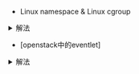 - Linux namespace & Linux cgroup
<details>
    <summary>解法</summary>
    
- [实现容器的底层技术](https://mp.weixin.qq.com/s?__biz=MzIwMTM5MjUwMg==&mid=2653587673&idx=1&sn=476207c0186182ecdfa70256fbc9853a&chksm=8d3080c0ba4709d62f1b01d631c3456e2536d44207d1ed40947898f9efd2592cd79460a68e00&scene=21#wechat_redirect)
- [Linux 环境隔离机制 -- Linux Namespace](https://zhuanlan.zhihu.com/p/47571649)
- [Linux资源管理之cgroups简介](https://tech.meituan.com/2015/03/31/cgroups.html)
- [浅谈Linux Cgroups机制](https://zhuanlan.zhihu.com/p/81668069)
</details>


- [openstack中的eventlet]
<details>
    <summary>解法</summary>
    
- [Openstack源代码分析之Eventlet](https://blog.csdn.net/bluefire1991/article/details/13205617?utm_medium=distribute.pc_relevant.none-task-blog-title-10&spm=1001.2101.3001.4242)
- [Python eventlet](https://blog.csdn.net/youyou1543724847/article/details/71404145)
</details>
